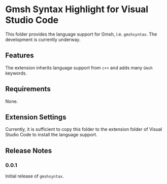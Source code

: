 # Gmsh Syntax Highlight for Visual Studio Code

This folder provides the language support for Gmsh, i.e. `gmshsyntax`. The development is currently underway.

## Features

The extension inherits language support from `c++` and adds many `Gmsh` keywords.

## Requirements

None.

## Extension Settings

Currently, it is sufficient to copy this folder to the extension folder of Visual Studio Code to install the language support.

## Release Notes

### 0.0.1

Initial release of `gmshsyntax`.
